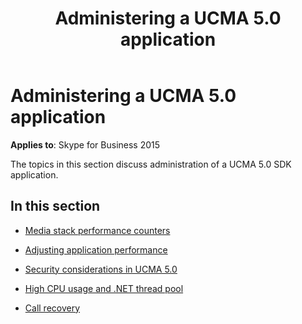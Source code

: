 ﻿---
title: Administering a UCMA 5.0 application
TOCTitle: Administering a UCMA 5.0 application
ms:assetid: 7f341709-38a6-424d-bae6-262c97c196e0
ms:mtpsurl: https://msdn.microsoft.com/en-us/library/Dn466103(v=office.16)
ms:contentKeyID: 65240031
ms.date: 07/27/2015
mtps_version: v=office.16
---

# Administering a UCMA 5.0 application


**Applies to**: Skype for Business 2015

The topics in this section discuss administration of a UCMA 5.0 SDK application.

## In this section

  - [Media stack performance counters](media-stack-performance-counters.md)

  - [Adjusting application performance](adjusting-application-performance.md)

  - [Security considerations in UCMA 5.0](security-considerations-in-ucma-5-0.md)

  - [High CPU usage and .NET thread pool](https://msdn.microsoft.com/en-us/library/dn466094\(v=office.16\))

  - [Call recovery](call-recovery.md)

